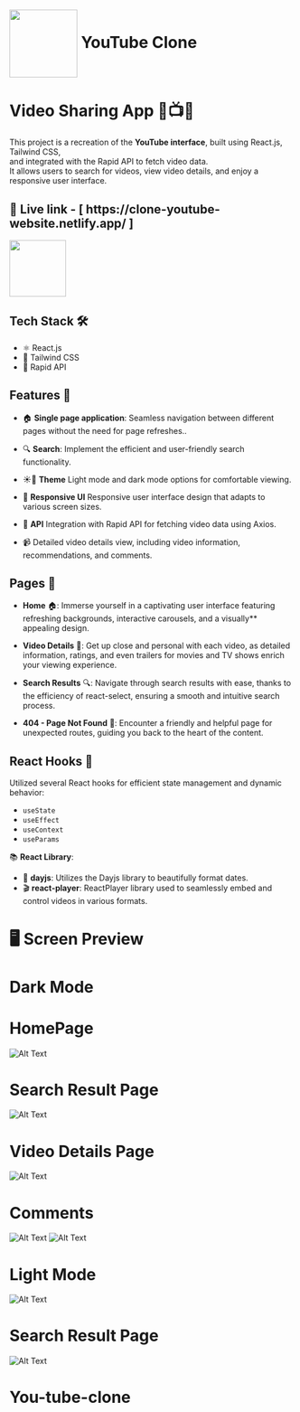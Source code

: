 
# <img  align="center" width= 120px  src=https://raw.githubusercontent.com/aniruddha-gade/YouTube__Clone/main/YT%20clone%20ss/YT-logo-gif2.gif>  YouTube Clone



# Video Sharing App 🎥📺🚀

This project is a recreation of the **YouTube interface**, built using React.js, Tailwind CSS,  <br/>
and integrated with the Rapid API to fetch video data.  <br/>
It allows users to search for videos, view video details, and enjoy a responsive user interface.  <br/>



<h2>🔗 Live link - [  https://clone-youtube-website.netlify.app/  ]</h2>

 <img  font-size="2.25rem" align="center" width= 100px  src=https://raw.githubusercontent.com/aniruddha-gade/YouTube__Clone/main/YT%20clone%20ss/YT-logo-gif1.gif />
 
## Tech Stack 🛠️

- ⚛️ React.js 
- 🎨 Tailwind CSS 
- 🚀 Rapid API


## Features 🌟

- 🏠 **Single page application**: Seamless navigation between different pages without the need for page refreshes..
  
- 🔍 **Search**: Implement the efficient and user-friendly search functionality.
  
- ☀️🌙 **Theme** Light mode and dark mode options for comfortable viewing.
  
- 📱 **Responsive UI** Responsive user interface design that adapts to various screen sizes.
  
- 🚀 **API** Integration with Rapid API for fetching video data using Axios.
  
- 📹 Detailed video details view, including video information, recommendations, and comments.



  
## Pages 📑

- **Home** 🏠: Immerse yourself in a captivating user interface featuring refreshing backgrounds, interactive carousels, and a visually** appealing design.

- **Video Details** 🎥: Get up close and personal with each video, as detailed information, ratings, and even trailers for movies and TV shows enrich your viewing experience.

- **Search Results** 🔍: Navigate through search results with ease, thanks to the efficiency of react-select, ensuring a smooth and intuitive search process.

- **404 - Page Not Found** 🚫: Encounter a friendly and helpful page for unexpected routes, guiding you back to the heart of the content.


## React Hooks 🎣

Utilized several React hooks for efficient state management and dynamic behavior:

- `useState`
- `useEffect`
- `useContext`
- `useParams`


📚 **React Library**:

- 📅 **dayjs**: Utilizes the Dayjs library to beautifully format dates.
- 🎬 **react-player**: ReactPlayer library used to seamlessly embed and control videos in various formats.

 

 # 🖥️ Screen Preview
 
 # Dark Mode
 # HomePage
 ![Alt Text](https://raw.githubusercontent.com/aniruddha-gade/YouTube__Clone/main/YT%20clone%20ss/image1.png)

 # Search Result Page
 ![Alt Text](https://raw.githubusercontent.com/aniruddha-gade/YouTube__Clone/main/YT%20clone%20ss/image2.png)

 # Video Details Page
 ![Alt Text](https://raw.githubusercontent.com/aniruddha-gade/YouTube__Clone/main/YT%20clone%20ss/image3.png)

 # Comments
 ![Alt Text](https://raw.githubusercontent.com/aniruddha-gade/YouTube__Clone/main/YT%20clone%20ss/image4.png)
 ![Alt Text](https://raw.githubusercontent.com/aniruddha-gade/YouTube__Clone/main/YT%20clone%20ss/image5.png)
 
 # Light Mode
 ![Alt Text](https://raw.githubusercontent.com/aniruddha-gade/YouTube__Clone/main/YT%20clone%20ss/image6.png)
  # Search Result Page
 ![Alt Text](https://raw.githubusercontent.com/aniruddha-gade/YouTube__Clone/main/YT%20clone%20ss/image7.png)





# You-tube-clone
